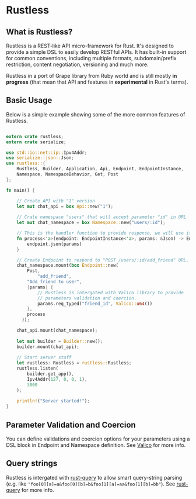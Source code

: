 Rustless
======

## What is Rustless?

Rustless is a REST-like API micro-framework for Rust. It's designed to provide a simple DSL to easily develop RESTful APIs.
It has built-in support for common conventions, including multiple formats, subdomain/prefix restriction,
content negotiation, versioning and much more.

Rustless in a port of Grape library from Ruby world and is still mostly **in progress** (that mean that API and features in
**experimental** in Rust's terms).

[Grape]: https://raw.githubusercontent.com/intridea/grape

## Basic Usage

Below is a simple example showing some of the more common features of Rustless.

~~~rust

extern crate rustless;
extern crate serialize;

use std::io::net::ip::Ipv4Addr;
use serialize::json::Json;
use rustless::{
	Rustless, Builder, Application, Api, Endpoint, EndpointInstance, 
	Namespace, NamespaceBehavior, Get, Post
};

fn main() {

    // Create API with "1" version
    let mut chat_api = box Api::new("1");
    
    // Crate namespace "users" that will accept parameter "id" in URL
    let mut chat_namespace = box Namespace::new("users/:id");

    // This is the handler function to provide response, we will use it later
    fn process<'a>(endpoint: EndpointInstance<'a>, params: &Json) -> EndpointInstance<'a> {
        endpoint.json(params)
    }

    // Create Endpoint to respond to "POST /users/:id/add_friend" URL.
    chat_namespace.mount(box Endpoint::new(
        Post,
		    "add_friend",
        "Add friend to user",
        |params| { 
            // Rustless is intergated with Valico library to provide
            // parameters validation and coercion.
            params.req_typed("friend_id", Valico::u64())
        },
        process
	  ));

  	chat_api.mount(chat_namespace);
  
    let mut builder = Builder::new();
  	builder.mount(chat_api);
  
    // Start server stuff
    let rustless: Rustless = rustless::Rustless;
    rustless.listen(
    	builder.get_app(),
    	Ipv4Addr(127, 0, 0, 1),
    	3000
    );
  
    println!("Server started!");
}

~~~

## Parameter Validation and Coercion

You can define validations and coercion options for your parameters using a DSL block in 
Endpoint and Namespace definition. See [Valico] for more info.

[Valico]: https://github.com/s-panferov/valico

## Query strings

Rustless is intergated with [rust-query] to allow smart query-string parsing 
(e.g. like `"foo[0][a]=a&foo[0][b]=b&foo[1][a]=aa&foo[1][b]=bb"`). See [rust-query] for more info.

[rust-query]: https://github.com/s-panferov/rust-query

